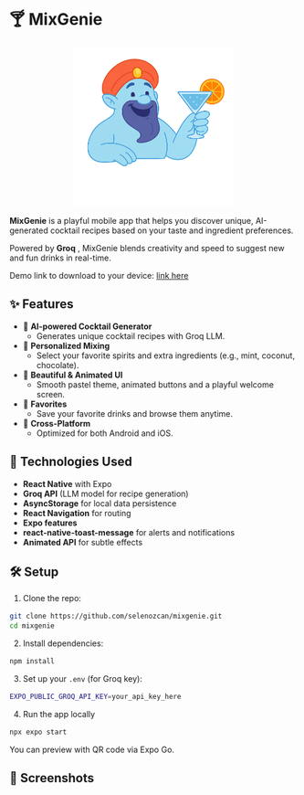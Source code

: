 # 🍸 MixGenie

<div align="center">
  <img src="assets/images/mixgenie3.png" alt="MixGenie App Screenshot" width="280"/>
</div>

**MixGenie** is a playful mobile app that helps you discover unique, AI-generated cocktail recipes based on your taste and ingredient preferences.

Powered by  **Groq** , MixGenie blends creativity and speed to suggest new and fun drinks in real-time.

Demo link to download to your device: [link here](https://expo.dev/accounts/eulaussa/projects/MixGenie/builds/61f551cd-e4d9-474d-a55f-6cc903de4799.com "download")

## ✨ Features

- 🍹 **AI-powered Cocktail Generator**
  - Generates unique cocktail recipes with Groq LLM.
- 🧠 **Personalized Mixing**
  - Select your favorite spirits and extra ingredients (e.g., mint, coconut, chocolate).
- 🎨 **Beautiful & Animated UI**
  - Smooth pastel theme, animated buttons and a playful welcome screen.
- 💖 **Favorites**
  - Save your favorite drinks and browse them anytime.
- 🔄 **Cross-Platform**
  - Optimized for both Android and iOS.

## 📱 Technologies Used

- **React Native** with Expo
- **Groq API** (LLM model for recipe generation)
- **AsyncStorage** for local data persistence
- **React Navigation** for routing
- **Expo features**
- **react-native-toast-message** for alerts and notifications
- **Animated API** for subtle effects

## 🛠 Setup

1. Clone the repo:

```bash
git clone https://github.com/selenozcan/mixgenie.git
cd mixgenie
```

2) Install dependencies:

```bash
npm install
```

3) Set up your `.env` (for Groq key):

```bash
EXPO_PUBLIC_GROQ_API_KEY=your_api_key_here
```

4) Run the app locally

```bash
npx expo start
```

You can preview with QR code via Expo Go.

## 📱 Screenshots
